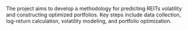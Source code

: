 The project aims to develop a methodology for predicting REITs volatility and constructing optimized portfolios. Key steps include data collection, log-return calculation, volatility modeling, and portfolio optimization.

